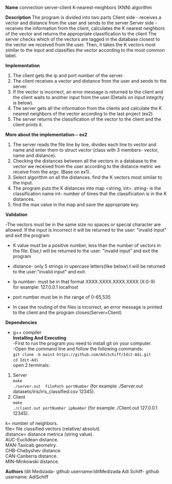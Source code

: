 
**Name**
connection server-client
K-nearest-neighbors (KNN) algorithm

**Description**
The program is divided into two parts
Client side - receives a vector and distance from the user and sends to the server
Server side - receives the information from the client, calculates the K nearest neighbors of the vector and returns the appropriate classification to the client
The server checks which of the vectors are tagged in the database closest to the vector we received from the user.
Then, it takes the K vectors most similar to the input and classifies the vector according to the most common label.

**Implementation**
1. The client gets  the ip and port number of the server.
2. The client receives a vector and distance from the user and sends to the server.
3. If the vector is incorrect, an error message is returned to the client and the client waits to another input from the user.(Details on input integrity is below).
4. The server gets all the information from the clients and calculate the K nearest neighbors of the vector according to the last project (ex2)
5. The server returns  the classification of the vector to the client and the client prints it.

**More about the implementation-- ex2**
1. The server reads the file line by line, divides each line to vector and name and enter them to struct vector
(class with 3 members- vector, name and distance).
2. Checking the distances between all the vectors in a database to the vector we received from the user according to 
the distance metric we receive from the argv. (Base on ex1).
3. Select algorithm on all the distances. find the  K vectors most similar to the input.
4. The program puts the K distances into map <string, int>.
string- is the classification name
int- number of times that the classification is in the K distances.
5. find the max value in the map and save the appropriate key.

**Validation**

-The vectors must be in the same size no spaces or special character are allowed.
If the input is incorrect it will be returned to the user: "invalid input" and exit the program

- K value must be a positive number, less than the number of vectors in the file. Else,t will be returned to the user:
"invalid input" and exit the program

- distance- only 5 strings in upercase letters(like below).t will be returned to the user:"invalid input" and exit.

- Ip number- must be in that format XXXX.XXXX.XXXX.XXXX  (X:0-9)   
for example: 127.0.0.1 localhost   
- port number must be in the range of 0-65,535

- In case the routing of the files is incorrect, an error message is printed to the client and the program closes(Server+Client)   

**Dependencies**
- g++ compiler   
**Installing And Executing**   
-First to run the program you need to install git on your computer.    
-Open the command line and follow the following commands:  
`git clone -b main3 https://github.com/AdiSchiff/Idit-Adi.git`   
`cd Idit-Adi`    
open 2 terminals:    
1. Server   
`make`    
`./server.out  filePath portNumber` (for example ./Server.out  datasets/iris/iris_classified.csv 12345).   
2. Client   
`make`    
`./client.out portNumber ipNumber` (for example ./Client.out 127.0.0.1 12345).        
 
k= number of neighbors.   
file= file classified vectors (relative/ absolut).   
distance= distance metrica (string value).  
AUC-Euclidean distance.   
MAN-Taxicab geometry.  
CHB-Chebyshev distance.   
CAN-Canberra distance.   
MIN-Minkowski distance.   


**Authors**
Idit Medizada- github username:IditMedizada 
Adi Schiff- github username: AdiSchiff
